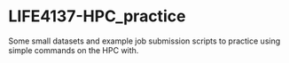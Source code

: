 # LIFE4137-HPC_practice
Some small datasets and example job submission scripts to practice using simple commands on the HPC with.
